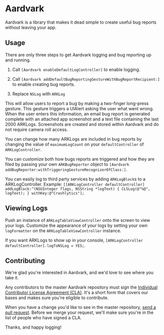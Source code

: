 # Aardvark

Aardvark is a library that makes it dead simple to create useful bug reports without leaving your app.

## Usage

There are only three steps to get Aardvark logging and bug reporting up and running.

1) Call `[Aardvark enableDefaultLogController]` to enable logging.

2) Call `[Aardvark addDefaultBugReportingGestureWithBugReportRecipient:]` to enable creating bug reports.

3) Replace `NSLog` with `ARKLog`

This will allow users to report a bug by making a two-finger long-press gesture. This gesture triggers a UIAlert asking the user what went wrong. When the user enters this information, an email bug report is generated complete with an attached app screenshot and a text file containing the last 2000 ARKLogs. Screenshots are created and stored within Aardvark and do not require camera roll access.

You can change how many ARKLogs are included in bug reports by changing the value of `maximumLogCount` on your `defaultController` of `ARKLogController`.

You can customize both how bugs reports are triggered and how they are filed by passing your own `ARKBugReporter` object to `[Aardvark addBugReporter:withTriggeringGestureRecognizerOfClass:]`.

You can easily log to third party services by adding `ARKLogBlock`s to a ARKLogController. Example: `[[ARKLogController defaultController] addLogBlock:^(NSUInteger flags, NSString *logText) { CLSLog(@"%@", logText); } withKey:@"Crashlytics"];`

## Viewing Logs

Push an instance of `ARKLogTableViewController` onto the screen to view your logs. Customize the appearance of your logs by setting your own `logFormatter` on the `ARKLogTableViewController` instance.

If you want ARKLogs to show up in your console, `[ARKLogController defaultController].logToNSLog = YES;`.

## Contributing

We're glad you're interested in Aardvark, and we'd love to see where you take it.

Any contributors to the master Aardvark repository must sign the [Individual Contributor License Agreement (CLA)](https://spreadsheets.google.com/spreadsheet/viewform?formkey=dDViT2xzUHAwRkI3X3k5Z0lQM091OGc6MQ&ndplr=1). It's a short form that covers our bases and makes sure you're eligible to contribute.

When you have a change you'd like to see in the master repository, [send a pull request](https://github.com/square/objc-Aardvark/pulls). Before we merge your request, we'll make sure you're in the list of people who have signed a CLA.

Thanks, and happy logging!
